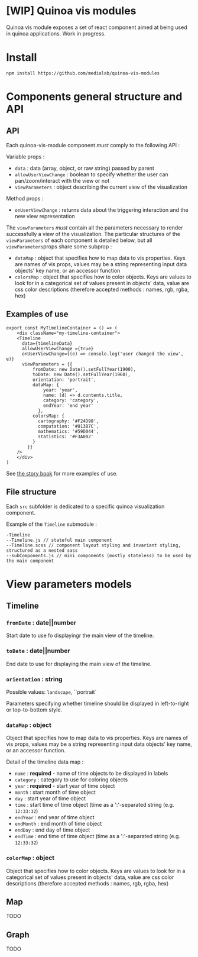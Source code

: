 [WIP] Quinoa vis modules
===

Quinoa vis module exposes a set of react component aimed at being used in quinoa applications. Work in progress.

# Install

```
npm install https://github.com/medialab/quinoa-vis-modules
```

# Components general structure and API

## API

Each quinoa-vis-module component *must* comply to the following API :

Variable props :

- ``data`` : data (array, object, or raw string) passed by parent
- ``allowUserViewChange`` : boolean to specify whether the user can pan/zoom/interact with the view or not
- ``viewParameters`` : object describing the current view of the visualization

Method props :

- ``onUserViewChange`` : returns data about the triggering interaction and the new view representation

The ``viewParameters`` *must* contain all the parameters necessary to render successfully a view of the visualization. The particular structures of the ``viewParameters`` of each component is detailed below, but all ``viewParameters``props share some subprop :

- ``dataMap`` : object that specifies how to map data to vis properties. Keys are names of vis props, values may be a string representing input data objects' key name, or an accessor function
- ``colorsMap`` : object that specifies how to color objects. Keys are values to look for in a categorical set of values present in objects' data, value are css color descriptions (therefore accepted methods : names, rgb, rgba, hex)

## Examples of use

```
export const MyTimelineContainer = () => (
    <div className="my-timeline-container">
    <Timeline 
      data={timelineData} 
      allowUserViewChange ={true}
      onUserViewChange={(e) => console.log('user changed the view', e)}
      viewParameters = {{
          fromDate: new Date().setFullYear(1900),
          toDate: new Date().setFullYear(1960),
          orientation: 'portrait',
          dataMap: {
              year: 'year',
              name: (d) => d.contents.title,
              category: 'category',
              endYear: 'end year'
            },
          colorsMap: {
            cartography: '#F24D98',
            computation: '#813B7C',
            mathematics: '#59D044',
            statistics: '#F3A002'
          }
        }}
    />
    </div>
)
```

See [the story book](https://github.com/medialab/quinoa-vis-modules/blob/master/stories/index.js) for more examples of use.

## File structure

Each ``src`` subfolder is dedicated to a specific quinoa visualization component.

Example of the ``Timeline`` submodule :

```
-Timeline
--Timeline.js // stateful main component
--Timeline.scss // component layout styling and invariant styling, structured as a nested sass
--subComponents.js // mini components (mostly stateless) to be used by the main component
```

# View parameters models

## Timeline

### ``fromDate`` : date||number

Start date to use fo displayingr the main view of the timeline.

### ``toDate`` : date||number

End date to use for displaying the main view of the timeline.

### ``orientation`` : string

Possible values: ``landscape``, ``portrait`

Parameters specifying whether timeline should be displayed in left-to-right or top-to-bottom style.

### ``dataMap`` : object

Object that specifies how to map data to vis properties. Keys are names of vis props, values may be a string representing input data objects' key name, or an accessor function.

Detail of the timeline data map :

- ``name`` : **required** - name of time objects to be displayed in labels
- ``category`` : category to use for coloring objects
- ``year`` : **required** - start year of time object
- ``month`` : start month of time object
- ``day`` : start year of time object
- ``time`` : start time of time object (time as a ':'-separated string (e.g. ``12:33:32``)
- ``endYear`` : end year of time object
- ``endMonth`` : end month of time object
- ``endDay`` : end day of time object
- ``endTime`` : end time of time object (time as a ':'-separated string (e.g. ``12:33:32``)

### ``colorMap`` : object

Object that specifies how to color objects. Keys are values to look for in a categorical set of values present in objects' data, value are css color descriptions (therefore accepted methods : names, rgb, rgba, hex)

## Map

TODO

## Graph

TODO

